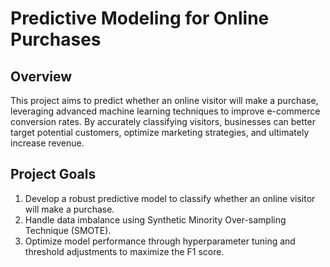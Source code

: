 # Predictive Modeling for Online Purchases 

## Overview

This project aims to predict whether an online visitor will make a purchase, leveraging advanced machine learning techniques to improve e-commerce conversion rates. By accurately classifying visitors, businesses can better target potential customers, optimize marketing strategies, and ultimately increase revenue.

## Project Goals

1. Develop a robust predictive model to classify whether an online visitor will make a purchase.
2. Handle data imbalance using Synthetic Minority Over-sampling Technique (SMOTE).
3. Optimize model performance through hyperparameter tuning and threshold adjustments to maximize the F1 score.
